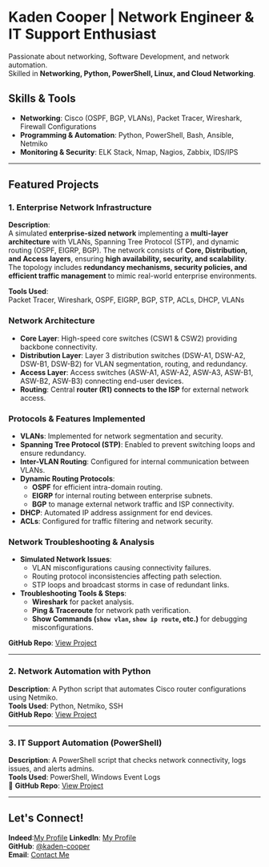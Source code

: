 

# Kaden Cooper | Network Engineer & IT Support Enthusiast
Passionate about networking, Software Development, and network automation.  
Skilled in **Networking, Python, PowerShell, Linux, and Cloud Networking**.

## Skills & Tools
- **Networking**: Cisco (OSPF, BGP, VLANs), Packet Tracer, Wireshark, Firewall Configurations
- **Programming & Automation**: Python, PowerShell, Bash, Ansible, Netmiko
- **Monitoring & Security**: ELK Stack, Nmap, Nagios, Zabbix, IDS/IPS

---

## Featured Projects

### 1. Enterprise Network Infrastructure

**Description**:  
A simulated **enterprise-sized network** implementing a **multi-layer architecture** with VLANs, Spanning Tree Protocol (STP), and dynamic routing (OSPF, EIGRP, BGP). The network consists of **Core, Distribution, and Access layers**, ensuring **high availability, security, and scalability**. The topology includes **redundancy mechanisms, security policies, and efficient traffic management** to mimic real-world enterprise environments.

**Tools Used**:  
Packet Tracer, Wireshark, OSPF, EIGRP, BGP, STP, ACLs, DHCP, VLANs  

### Network Architecture

- **Core Layer**: High-speed core switches (CSW1 & CSW2) providing backbone connectivity.  
- **Distribution Layer**: Layer 3 distribution switches (DSW-A1, DSW-A2, DSW-B1, DSW-B2) for VLAN segmentation, routing, and redundancy.  
- **Access Layer**: Access switches (ASW-A1, ASW-A2, ASW-A3, ASW-B1, ASW-B2, ASW-B3) connecting end-user devices.  
- **Routing**: Central **router (R1) connects to the ISP** for external network access.  

### Protocols & Features Implemented  

- **VLANs**: Implemented for network segmentation and security.  
- **Spanning Tree Protocol (STP)**: Enabled to prevent switching loops and ensure redundancy.  
- **Inter-VLAN Routing**: Configured for internal communication between VLANs.  
- **Dynamic Routing Protocols**:  
  - **OSPF** for efficient intra-domain routing.  
  - **EIGRP** for internal routing between enterprise subnets.  
  - **BGP** to manage external network traffic and ISP connectivity.  
- **DHCP**: Automated IP address assignment for end devices.  
- **ACLs**: Configured for traffic filtering and network security.  

### Network Troubleshooting & Analysis

- **Simulated Network Issues**:  
  - VLAN misconfigurations causing connectivity failures.  
  - Routing protocol inconsistencies affecting path selection.  
  - STP loops and broadcast storms in case of redundant links.  
- **Troubleshooting Tools & Steps**:  
  - **Wireshark** for packet analysis.  
  - **Ping & Traceroute** for network path verification.  
  - **Show Commands (`show vlan`, `show ip route`, etc.)** for debugging misconfigurations.  

**GitHub Repo**: [View Project](https://github.com/kadencooper2005/ent-network-troubleshooting)  

---

###  2. Network Automation with Python
**Description**: A Python script that automates Cisco router configurations using Netmiko.  
**Tools Used**: Python, Netmiko, SSH  
**GitHub Repo**: [View Project](https://github.com/kaden-cooper/network-automation)  

---

###  3. IT Support Automation (PowerShell)
**Description**: A PowerShell script that checks network connectivity, logs issues, and alerts admins.  
**Tools Used**: PowerShell, Windows Event Logs  
📂 **GitHub Repo**: [View Project](https://github.com/kaden-cooper/it-support-script)  

---

## Let's Connect!
**Indeed**:[My Profile]()
**LinkedIn**: [My Profile](https://www.linkedin.com/in/kaden-cooper-840192276/?trk=opento_sprofile_topcard)  
**GitHub**: [@kaden-cooper](https://github.com/kadencooper2005/Kaden-Cooper)  
**Email**: [Contact Me](mailto:kadencooper608@gmail.com)  


